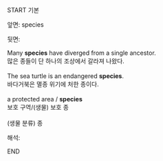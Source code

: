 START
기본

앞면:
species


뒷면:
<div><div>Many <strong>species</strong> have diverged from a single ancestor. </div><div><div>많은 종들이 단 하나의 조상에서 갈라져 나왔다.</div></div></div><br><div>The sea turtle is an endangered <strong>species</strong>. </div><div><div>바다거북은 멸종 위기에 처한 종이다.</div></div><br><div>a protected area / <strong>species</strong> </div><div><div>보호 구역/(생물) 보호 종</div></div><br>(생물 분류) 종<br>


해석:

END